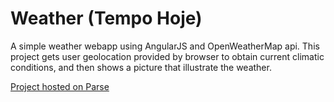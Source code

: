 # Weather (Tempo Hoje)
A simple weather webapp using AngularJS and OpenWeatherMap api. 
This project gets user geolocation provided by browser to obtain current climatic conditions, and then shows a picture that illustrate the weather. 

[Project hosted on Parse](http://tempohoje.parseapp.com/)
